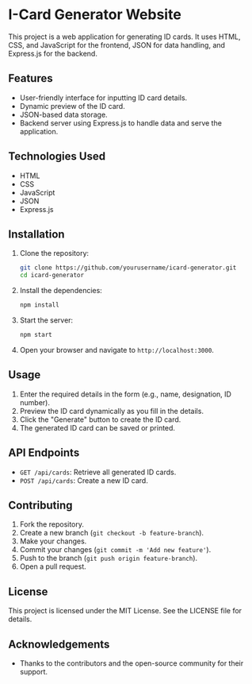 # I-Card Generator Website

This project is a web application for generating ID cards. It uses HTML, CSS, and JavaScript for the frontend, JSON for data handling, and Express.js for the backend.

## Features

- User-friendly interface for inputting ID card details.
- Dynamic preview of the ID card.
- JSON-based data storage.
- Backend server using Express.js to handle data and serve the application.

## Technologies Used

- HTML
- CSS
- JavaScript
- JSON
- Express.js

## Installation

1. Clone the repository:
    ```bash
    git clone https://github.com/yourusername/icard-generator.git
    cd icard-generator
    ```

2. Install the dependencies:
    ```bash
    npm install
    ```

3. Start the server:
    ```bash
    npm start
    ```

4. Open your browser and navigate to `http://localhost:3000`.

## Usage

1. Enter the required details in the form (e.g., name, designation, ID number).
2. Preview the ID card dynamically as you fill in the details.
3. Click the "Generate" button to create the ID card.
4. The generated ID card can be saved or printed.

## API Endpoints

- `GET /api/cards`: Retrieve all generated ID cards.
- `POST /api/cards`: Create a new ID card.

## Contributing

1. Fork the repository.
2. Create a new branch (`git checkout -b feature-branch`).
3. Make your changes.
4. Commit your changes (`git commit -m 'Add new feature'`).
5. Push to the branch (`git push origin feature-branch`).
6. Open a pull request.

## License

This project is licensed under the MIT License. See the LICENSE file for details.

## Acknowledgements

- Thanks to the contributors and the open-source community for their support.

